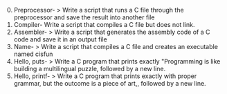 0. Preprocessor- > Write a script that runs a C file through the preprocessor and save the result into another file
1. Compiler- Write a script that compiles a C file but does not link.
2. Assembler- > Write a script that generates the assembly code of a C code and save it in an output file
3. Name- > Write a script that compiles a C file and creates an executable named cisfun
4. Hello, puts- > Write a C program that prints exactly "Programming is like building a multilingual puzzle, followed by a new line.
5. Hello, printf- > Write a C program that prints exactly with proper grammar, but the outcome is a piece of art,, followed by a new line.
